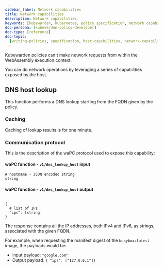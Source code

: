 ```yaml
---
sidebar_label: Network capabilities
title: Network capabilities
description: Network capabilities.
keywords: [kubewarden, kubernetes, policy specification, network capabilities]
doc-persona: [kubewarden-policy-developer]
doc-type: [reference]
doc-topic:
  [writing-policies, specification, host-capabilities, network-capabilities]
---
```


<head>
  <link rel="canonical" href="https://docs.kubewarden.io/reference/spec/host-capabilities/net"/>
</head>

Kubewarden policies can't make network requests from within the WebAssembly
execution context.

You can do network operations by leveraging a series of capabilities exposed by
the host.

## DNS host lookup

This function performs a DNS lookup starting from the FQDN given by the policy.

### Caching

Caching of lookup results is for one minute.

### Communication protocol

This is the description of the waPC protocol used to expose this capability:

#### waPC function - `v1/dns_lookup_host` input

```hcl
# hostname - JSON encoded string
string
```

#### waPC function - `v1/dns_lookup_host` output

```hcl

{
  # list of IPs
  "ips": [string]
}
```

The response contains all the IP addresses, both IPv4 and IPv6, as strings,
associated with the given FQDN.

For example, when requesting the manifest digest of the `busybox:latest` image,
the payloads would be:

- Input payload: `"google.com"`
- Output payload: `{ "ips": ["127.0.0.1"]}`
